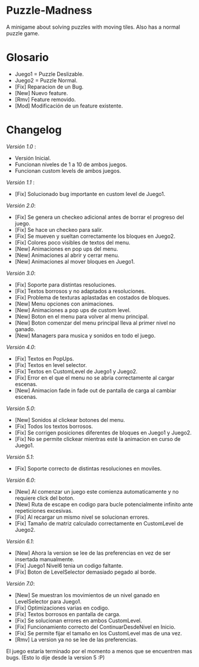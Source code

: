 # Puzzle-Madness
A minigame about solving puzzles with moving tiles. Also has a normal puzzle game. 

# Glosario
- Juego1 = Puzzle Deslizable.
- Juego2 = Puzzle Normal.
- [Fix] Reparacion de un Bug.
- [New] Nuevo feature.
- [Rmv] Feature removido.
- [Mod] Modificación de un feature existente.

# Changelog
*Versión 1.0* : 
- Versión Inicial. 
- Funcionan niveles de 1 a 10 de ambos juegos.
- Funcionan custom levels de ambos juegos.

*Versión 1.1* : 
- [Fix] Solucionado bug importante en custom level de Juego1.

*Versión 2.0*: 
- [Fix] Se genera un checkeo adicional antes de borrar el progreso del juego.
- [Fix] Se hace un checkeo para salir.
- [Fix] Se mueven y sueltan correctamente los bloques en Juego2.
- [Fix] Colores poco visibles de textos del menu.
- [New] Animaciones en pop ups del menu.
- [New] Animaciones al abrir y cerrar menu.
- [New] Animaciones al mover bloques en Juego1.

*Versión 3.0*: 
- [Fix] Soporte para distintas resoluciones.
- [Fix] Textos borrosos y no adaptados a resoluciones.
- [Fix] Problema de texturas aplastadas en costados de bloques.
- [New] Menu opciones con animaciones.
- [New] Animaciones a pop ups de custom level.
- [New] Boton en el menu para volver al menu principal.
- [New] Boton comenzar del menu principal lleva al primer nivel no ganado.
- [New] Managers para musica y sonidos en todo el juego.

*Versión 4.0*: 
- [Fix] Textos en PopUps.
- [Fix] Textos en level selector.
- [Fix] Textos en CustomLevel de Juego1 y Juego2.
- [Fix] Error en el que el menu no se abria correctamente al cargar escenas.
- [New] Animacion fade in fade out de pantalla de carga al cambiar escenas.

*Versión 5.0*: 
- [New] Sonidos al clickear botones del menu.
- [Fix] Todos los textos borrosos.
- [Fix] Se corrigen posiciones diferentes de bloques en Juego1 y Juego2.
- [Fix] No se permite clickear mientras esté la animacion en curso de Juego1.

*Versión 5.1*:
- [Fix] Soporte correcto de distintas resoluciones en moviles. 

*Versión 6.0*:
- [New] Al comenzar un juego este comienza automaticamente y no requiere click del boton.
- [New] Ruta de escape en codigo para bucle potencialmente infinito ante repeticiones excesivas.
- [Fix] Al recargar un mismo nivel se solucionan errores.
- [Fix] Tamaño de matriz calculado correctamente en CustomLevel de Juego2.

*Versión 6.1*:
- [New] Ahora la version se lee de las preferencias en vez de ser insertada manualmente.
- [Fix] Juego1 Nivel6 tenia un codigo faltante.
- [Fix] Boton de LevelSelector demasiado pegado al borde.

*Versión 7.0*:
- [New] Se muestran los movimientos de un nivel ganado en LevelSelector para Juego1.
- [Fix] Optimizaciones varias en codigo.
- [Fix] Textos borrosos en pantalla de carga.
- [Fix] Se solucionan errores en ambos CustomLevel.
- [Fix] Funcionamiento correcto del ContinuarDesdeNivel en Inicio.
- [Fix] Se permite fijar el tamaño en los CustomLevel mas de una vez.
- [Rmv] La version ya no se lee de las preferencias.


El juego estaría terminado por el momento a menos que se encuentren mas bugs. (Esto lo dije desde la version 5 :P)